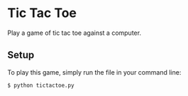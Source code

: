# Tic Tac Toe

Play a game of tic tac toe against a computer.

## Setup
To play this game, simply run the file in your command line:

```
$ python tictactoe.py
```
